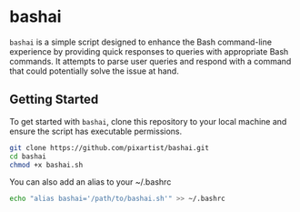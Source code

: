 # bashai

`bashai` is a simple script designed to enhance the Bash command-line experience by providing quick responses to queries with appropriate Bash commands. It attempts to parse user queries and respond with a command that could potentially solve the issue at hand.

## Getting Started

To get started with `bashai`, clone this repository to your local machine and ensure the script has executable permissions.

```bash
git clone https://github.com/pixartist/bashai.git
cd bashai
chmod +x bashai.sh
```

You can also add an alias to your ~/.bashrc
```bash
echo "alias bashai='/path/to/bashai.sh'" >> ~/.bashrc
